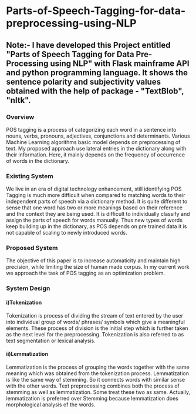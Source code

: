 # Parts-of-Speech-Tagging-for-data-preprocessing-using-NLP
<h2><b>Note:- I have developed this Project entitled "Parts of Speech Tagging for Data Pre-Processing using NLP" with Flask mainframe API and python programming
language. It shows the sentence polarity and subjectivity values obtained with the help of package - "TextBlob", "nltk".</b></h2>
<h3><b>Overview</b></h3>
POS tagging is a process of categorizing each word in a sentence into nouns, verbs, pronouns, adjectives, conjunctions and determinants. Various Machine Learning
algorithms basic model depends on preprocessing of text. My proposed approach use lateral entries in the dictionary along with their information. Here, it mainly
depends on the frequency of occurrence of words in the dictionary.<br>
<h3><b>Existing System</b></h3>
We live in an era of digital technology enhancement, still identifying POS Tagging is much more difficult when compared to matching words to their independent parts
of speech via a dictionary method. It is quite different to sense that one word has two or more meanings based on their reference and the context they are being used.
It is difficult to individually classify and assign the parts of speech for words manually. Thus new types of words keep building up in the dictionary, as POS depends
on pre trained data it is not capable of scaling to newly introduced words.<br>
<h3><b>Proposed System</b></h3>
The objective of this paper is to increase automaticity and maintain high precision, while limiting the size of human made corpus. In my current work we approach the
task of POS tagging as an optimization problem.<br>
<h3><b>System Design</b></h3>
<h4><b>i)Tokenization</b></h4>
Tokenization is process of dividing the stream of text entered by the user into individual group of words/ phrases/ symbols which give a meaningful elements. These
process of division is the initial step which is further taken as the next level for the preprocessing. Tokenization is also referred to as text segmentation or
lexical analysis.<br>
<h4><b>ii)Lemmatization</b></h4>
Lemmatization is the process of grouping the words together with the same meaning which was obtained from the tokenization process. Lemmatization is like the same way
of stemming. So it connects words with similar sense with the other words. Text preprocessing combines both the process of stemming as well as lemmatization. Some
treat these two as same. Actually, lemmatization is preferred over Stemming because lemmatization does morphological analysis of the words.<br>
